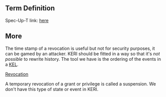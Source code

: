 ## Term Definition

Spec-Up-T link: <a href='https://weboftrust.github.io/WOT-terms/docs/glossary/revocation-event'>here</a>

## More

The time stamp of a revocation is useful but not for security purposes, it can be gamed by an attacker. KERI should be fitted in a way so that it's _not possible_ to rewrite history. The tool we have is the ordering of the events in a [KEL](KEL).

[Revocation](revocation)

A temporary revocation of a grant or privilege is called a suspension. We don't have this type of state or event in KERI.

